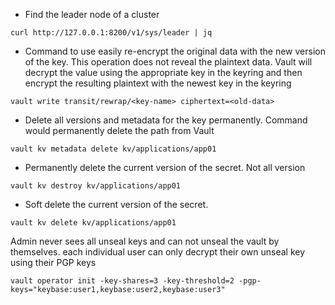 
- Find the leader node of a cluster
```
curl http://127.0.0.1:8200/v1/sys/leader | jq
```

- Command to use easily re-encrypt the original data with the new version of the key. This operation does not reveal the plaintext data. Vault will decrypt the value using the appropriate key in the keyring and then encrypt the resulting plaintext with the newest key in the keyring
```
vault write transit/rewrap/<key-name> ciphertext=<old-data>
```

- Delete all versions and metadata for the key permanently. Command would permanently delete the path from Vault
```
vault kv metadata delete kv/applications/app01
```

- Permanently delete the current version of the secret. Not all version
```
vault kv destroy kv/applications/app01
```

- Soft delete the current version of the secret.
```
vault kv delete kv/applications/app01
```

Admin never sees all unseal  keys and can not unseal the vault by themselves. each individual user can only decrypt their own unseal key using their PGP keys
```
vault operator init -key-shares=3 -key-threshold=2 -pgp-keys="keybase:user1,keybase:user2,keybase:user3"
```
